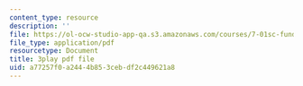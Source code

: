 ```yaml
---
content_type: resource
description: ''
file: https://ol-ocw-studio-app-qa.s3.amazonaws.com/courses/7-01sc-fundamentals-of-biology-fall-2011/a77257f0a2444b853cebdf2c449621a8_MqNq9S1_Ct8.pdf
file_type: application/pdf
resourcetype: Document
title: 3play pdf file
uid: a77257f0-a244-4b85-3ceb-df2c449621a8
---
```

